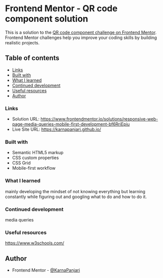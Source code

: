 # Frontend Mentor - QR code component solution

This is a solution to the [QR code component challenge on Frontend Mentor](https://www.frontendmentor.io/challenges/qr-code-component-iux_sIO_H). Frontend Mentor challenges help you improve your coding skills by building realistic projects. 

## Table of contents


  - [Links](#links)
  - [Built with](#built-with)
  - [What I learned](#what-i-learned)
  - [Continued development](#continued-development)
  - [Useful resources](#useful-resources)
- [Author](#author)


### Links

- Solution URL: https://www.frontendmentor.io/solutions/responsive-web-page-media-queries-mobile-first-development-bf6RriEpiu
- Live Site URL: https://karnapanjari.github.io/


### Built with

- Semantic HTML5 markup
- CSS custom properties
- CSS Grid
- Mobile-first workflow

### What I learned

mainly developing the mindset of not knowing everything but learning constantly while figuring out and googling what to do and how to do it.


### Continued development

media queries

### Useful resources

https://www.w3schools.com/


## Author

- Frontend Mentor - [@KarnaPanjari](https://www.frontendmentor.io/profile/KarnaPanjari)


